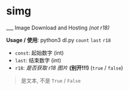 # simg

___ Image Download and Hosting *(not r18)*

**Usage / 使用**: python3 dl.py `count` `last` `r18`

- `const`: 起始数字 (int)
- `last`: 结束数字 (int)
- `r18`: *是否获取 r18 图片* **(别开!!!)** (`true` / `false`)

> 是文本, 不是 `True` / `False`